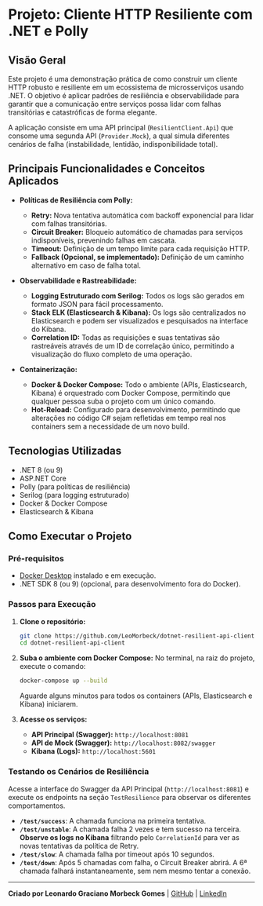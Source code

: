 # Projeto: Cliente HTTP Resiliente com .NET e Polly

##  Visão Geral

Este projeto é uma demonstração prática de como construir um cliente HTTP robusto e resiliente em um ecossistema de microsserviços usando .NET. O objetivo é aplicar padrões de resiliência e observabilidade para garantir que a comunicação entre serviços possa lidar com falhas transitórias e catastróficas de forma elegante.

A aplicação consiste em uma API principal (`ResilientClient.Api`) que consome uma segunda API (`Provider.Mock`), a qual simula diferentes cenários de falha (instabilidade, lentidão, indisponibilidade total).

## Principais Funcionalidades e Conceitos Aplicados

- **Políticas de Resiliência com Polly:**
  - **Retry:** Nova tentativa automática com backoff exponencial para lidar com falhas transitórias.
  - **Circuit Breaker:** Bloqueio automático de chamadas para serviços indisponíveis, prevenindo falhas em cascata.
  - **Timeout:** Definição de um tempo limite para cada requisição HTTP.
  - **Fallback (Opcional, se implementado):** Definição de um caminho alternativo em caso de falha total.

- **Observabilidade e Rastreabilidade:**
  - **Logging Estruturado com Serilog:** Todos os logs são gerados em formato JSON para fácil processamento.
  - **Stack ELK (Elasticsearch & Kibana):** Os logs são centralizados no Elasticsearch e podem ser visualizados e pesquisados na interface do Kibana.
  - **Correlation ID:** Todas as requisições e suas tentativas são rastreáveis através de um ID de correlação único, permitindo a visualização do fluxo completo de uma operação.

- **Containerização:**
  - **Docker & Docker Compose:** Todo o ambiente (APIs, Elasticsearch, Kibana) é orquestrado com Docker Compose, permitindo que qualquer pessoa suba o projeto com um único comando.
  - **Hot-Reload:** Configurado para desenvolvimento, permitindo que alterações no código C# sejam refletidas em tempo real nos containers sem a necessidade de um novo build.

## Tecnologias Utilizadas

- .NET 8 (ou 9)
- ASP.NET Core
- Polly (para políticas de resiliência)
- Serilog (para logging estruturado)
- Docker & Docker Compose
- Elasticsearch & Kibana

## Como Executar o Projeto

### Pré-requisitos

- [Docker Desktop](https://www.docker.com/products/docker-desktop/) instalado e em execução.
- .NET SDK 8 (ou 9) (opcional, para desenvolvimento fora do Docker).

### Passos para Execução

1. **Clone o repositório:**
   ```bash
   git clone https://github.com/LeoMorbeck/dotnet-resilient-api-client
   cd dotnet-resilient-api-client
   ```

2. **Suba o ambiente com Docker Compose:**
   No terminal, na raiz do projeto, execute o comando:
   ```bash
   docker-compose up --build
   ```
   Aguarde alguns minutos para todos os containers (APIs, Elasticsearch e Kibana) iniciarem.

3. **Acesse os serviços:**
   - **API Principal (Swagger):** `http://localhost:8081`
   - **API de Mock (Swagger):** `http://localhost:8082/swagger`
   - **Kibana (Logs):** `http://localhost:5601`

### Testando os Cenários de Resiliência

Acesse a interface do Swagger da API Principal (`http://localhost:8081`) e execute os endpoints na seção `TestResilience` para observar os diferentes comportamentos.

- **`/test/success`**: A chamada funciona na primeira tentativa.
- **`/test/unstable`**: A chamada falha 2 vezes e tem sucesso na terceira. **Observe os logs no Kibana** filtrando pelo `CorrelationId` para ver as novas tentativas da política de Retry.
- **`/test/slow`**: A chamada falha por timeout após 10 segundos.
- **`/test/down`**: Após 5 chamadas com falha, o Circuit Breaker abrirá. A 6ª chamada falhará instantaneamente, sem nem mesmo tentar a conexão.

---
**Criado por Leonardo Graciano Morbeck Gomes** | [GitHub](https://github.com/LeoMorbeck) | [LinkedIn](https://www.linkedin.com/in/leonardo-morbeck-5a86b7206/)
